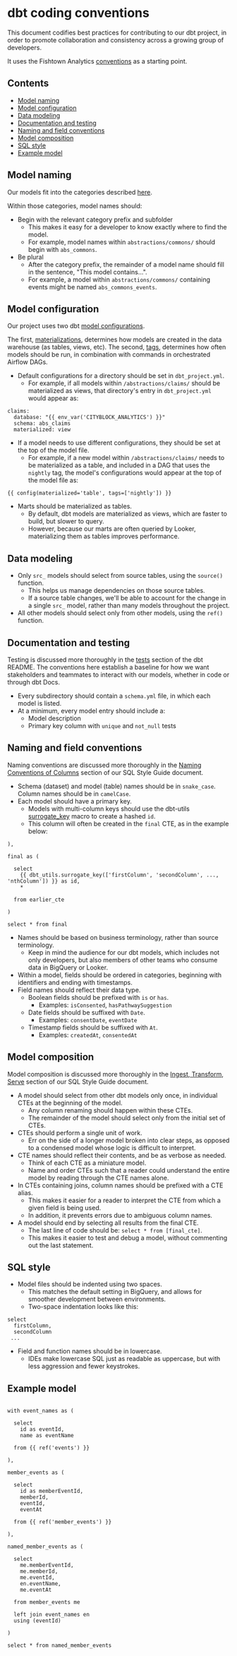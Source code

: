 # dbt coding conventions

This document codifies best practices for contributing to our dbt project, in order to promote collaboration and consistency across a growing group of developers.

It uses the Fishtown Analytics [conventions](https://github.com/fishtown-analytics/corp/blob/master/dbt_coding_conventions.md) as a starting point.

## Contents
- [Model naming](#model-naming)
- [Model configuration](#model-configuration)
- [Data modeling](#data-modeling)
- [Documentation and testing](#documentation-and-testing)
- [Naming and field conventions](#naming-and-field-conventions)
- [Model composition](#model-composition)
- [SQL style](#sql-style)
- [Example model](#example-model)

## Model naming
Our models fit into the categories described [here](https://github.com/cityblock/mixer/blob/master/dbt/models/README.md).

Within those categories, model names should:
* Begin with the relevant category prefix and subfolder
  * This makes it easy for a developer to know exactly where to find the model.
  * For example, model names within `abstractions/commons/` should begin with `abs_commons`.
* Be plural
  * After the category prefix, the remainder of a model name should fill in the sentence, "This model contains...".
  * For example, a model within `abstractions/commons/` containing events might be named `abs_commons_events`.

## Model configuration
Our project uses two dbt [model configurations](https://docs.getdbt.com/reference/model-configs/).

The first, [materializations](https://docs.getdbt.com/docs/building-a-dbt-project/building-models/materializations/), determines how models are created in the data warehouse (as tables, views, etc). The second, [tags](https://docs.getdbt.com/reference/resource-configs/tags/), determines how often models should be run, in combination with commands in orchestrated Airflow DAGs.

* Default configurations for a directory should be set in `dbt_project.yml`.
    * For example, if all models within `/abstractions/claims/` should be materialized as views, that directory's entry in `dbt_project.yml` would appear as:
```
claims:
  database: "{{ env_var('CITYBLOCK_ANALYTICS') }}"
  schema: abs_claims
  materialized: view
```

* If a model needs to use different configurations, they should be set at the top of the model file.
    * For example, if a new model within `/abstractions/claims/` needs to be materialized as a table, and included in a DAG that uses the `nightly` tag, the model's configurations would appear at the top of the model file as:
```
{{ config(materialized='table', tags=['nightly']) }}
```

* Marts should be materialized as tables.
    * By default, dbt models are materialized as views, which are faster to build, but slower to query.
    * However, because our marts are often queried by Looker, materializing them as tables improves performance.

## Data modeling
* Only `src_` models should select from source tables, using the `source()` function.
    * This helps us manage dependencies on those source tables.
    * If a source table changes, we'll be able to account for the change in a single `src_` model, rather than many models throughout the project.
* All other models should select only from other models, using the `ref()` function.

## Documentation and testing
Testing is discussed more thoroughly in the [tests](https://github.com/cityblock/mixer/blob/master/dbt/README.md#tests) section of the dbt README. The conventions here establish a baseline for how we want stakeholders and teammates to interact with our models, whether in code or through dbt Docs.

* Every subdirectory should contain a `schema.yml` file, in which each model is listed.
* At a minimum, every model entry should include a:
    * Model description
    * Primary key column with `unique` and `not_null` tests

## Naming and field conventions
Naming conventions are discussed more thoroughly in the [Naming Conventions of Columns](https://docs.google.com/document/d/1VJExICS3xIRm08kgQxNI_7aIcJy-gW7KQkD79IZ-nb8/edit#heading=h.35pt2ryn6zqg) section of our SQL Style Guide document.

* Schema (dataset) and model (table) names should be in `snake_case`. Column names should be in `camelCase`.
* Each model should have a primary key.
    * Models with multi-column keys should use the dbt-utils [surrogate_key](https://github.com/fishtown-analytics/dbt-utils#surrogate_key-source) macro to create a hashed `id`.
    * This column will often be created in the `final` CTE, as in the example below:
```
),

final as (

  select
    {{ dbt_utils.surrogate_key(['firstColumn', 'secondColumn', ..., 'nthColumn']) }} as id,
    *

  from earlier_cte

)

select * from final
```
* Names should be based on business terminology, rather than source terminology.
    * Keep in mind the audience for our dbt models, which includes not only developers, but also members of other teams who consume data in BigQuery or Looker.
* Within a model, fields should be ordered in categories, beginning with identifiers and ending with timestamps.
* Field names should reflect their data type.
    * Boolean fields should be prefixed with `is` or `has`.
        * Examples: `isConsented`, `hasPathwaySuggestion`
    * Date fields should be suffixed with `Date`.
        * Examples: `consentDate`, `eventDate`
    * Timestamp fields should be suffixed with `At`.
        * Examples: `createdAt`, `consentedAt`

## Model composition
Model composition is discussed more thoroughly in the [Ingest, Transform, Serve](https://docs.google.com/document/d/1VJExICS3xIRm08kgQxNI_7aIcJy-gW7KQkD79IZ-nb8/edit#heading=h.jxpcl0ilqtr5) section of our SQL Style Guide document.

* A model should select from other dbt models only once, in individual CTEs at the beginning of the model.
    * Any column renaming should happen within these CTEs.
    * The remainder of the model should select only from the initial set of CTEs.
* CTEs should perform a single unit of work.
    * Err on the side of a longer model broken into clear steps, as opposed to a condensed model whose logic is difficult to interpret.
* CTE names should reflect their contents, and be as verbose as needed.
    * Think of each CTE as a miniature model.
    * Name and order CTEs such that a reader could understand the entire model by reading through the CTE names alone.
* In CTEs containing joins, column names should be prefixed with a CTE alias.
    * This makes it easier for a reader to interpret the CTE from which a given field is being used.
    * In addition, it prevents errors due to ambiguous column names.
* A model should end by selecting all results from the final CTE.
    * The last line of code should be: `select * from [final_cte]`.
    * This makes it easier to test and debug a model, without commenting out the last statement.

## SQL style
* Model files should be indented using two spaces.
    * This matches the default setting in BigQuery, and allows for smoother development between environments.
    * Two-space indentation looks like this:
```
select
  firstColumn,
  secondColumn
 ...
```
* Field and function names should be in lowercase.
    * IDEs make lowercase SQL just as readable as uppercase, but with less aggression and fewer keystrokes.

## Example model
```

with event_names as (

  select
    id as eventId,
    name as eventName

  from {{ ref('events') }}

),

member_events as (

  select
    id as memberEventId,
    memberId,
    eventId,
    eventAt

  from {{ ref('member_events') }}

),

named_member_events as (

  select
    me.memberEventId,
    me.memberId,
    me.eventId,
    en.eventName,
    me.eventAt

  from member_events me

  left join event_names en
  using (eventId)

)

select * from named_member_events

```

